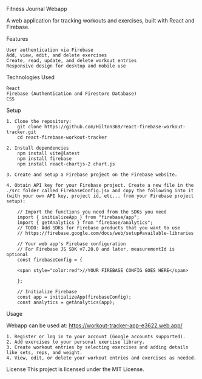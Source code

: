 Fitness Journal Webapp

A web application for tracking workouts and exercises, built with React and Firebase.

Features

    User authentication via Firebase
    Add, view, edit, and delete exercises
    Create, read, update, and delete workout entries
    Responsive design for desktop and mobile use

Technologies Used

    React
    Firebase (Authentication and Firestore Database)
    CSS

Setup

    1. Clone the repository:
        git clone https://github.com/Hilton369/react-firebase-workout-tracker.git
        cd react-firebase-workout-tracker

    2. Install dependencies
        npm install vite@latest
        npm install firebase
        npm install react-chartjs-2 chart.js

    3. Create and setup a Firebase project on the Firebase website.

    4. Obtain API key for your Firebase project. Create a new file in the ./src folder called FirebaseConfig.jsx and copy the following into it (with your own API key, project id, etc... from your Firebase project setup):

        // Import the functions you need from the SDKs you need
        import { initializeApp } from "firebase/app";
        import { getAnalytics } from "firebase/analytics";
        // TODO: Add SDKs for Firebase products that you want to use
        // https://firebase.google.com/docs/web/setup#available-libraries

        // Your web app's Firebase configuration
        // For Firebase JS SDK v7.20.0 and later, measurementId is optional
        const firebaseConfig = {

        <span style="color:red">//YOUR FIREBASE CONFIG GOES HERE</span>
        
        };

        // Initialize Firebase
        const app = initializeApp(firebaseConfig);
        const analytics = getAnalytics(app);

Usage

Webapp can be used at:
https://workout-tracker-app-e3622.web.app/

    1. Register or log in to your account (Google accounts supported).
    2. Add exercises to your personal exercise library.
    3. Create workout entries by selecting exercises and adding details like sets, reps, and weight.
    4. View, edit, or delete your workout entries and exercises as needed.

License
This project is licensed under the MIT License.
